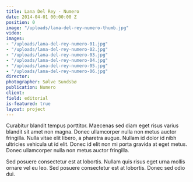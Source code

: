 ```yaml
---
title: Lana Del Rey - Numero
date: 2014-04-01 00:00:00 Z
position: 0
image: "/uploads/lana-del-rey-numero-thumb.jpg"
video: 
images:
- "/uploads/lana-del-rey-numero-01.jpg"
- "/uploads/lana-del-rey-numero-02.jpg"
- "/uploads/lana-del-rey-numero-03.jpg"
- "/uploads/lana-del-rey-numero-04.jpg"
- "/uploads/lana-del-rey-numero-05.jpg"
- "/uploads/lana-del-rey-numero-06.jpg"
director: 
photographer: Sølve Sundsbø
publication: Numero
client: 
field: editorial
is-featured: true
layout: project
---
```


Curabitur blandit tempus porttitor. Maecenas sed diam eget risus varius blandit sit amet non magna. Donec ullamcorper nulla non metus auctor fringilla. Nulla vitae elit libero, a pharetra augue. Nullam id dolor id nibh ultricies vehicula ut id elit. Donec id elit non mi porta gravida at eget metus. Donec ullamcorper nulla non metus auctor fringilla.

Sed posuere consectetur est at lobortis. Nullam quis risus eget urna mollis ornare vel eu leo. Sed posuere consectetur est at lobortis. Donec sed odio dui.